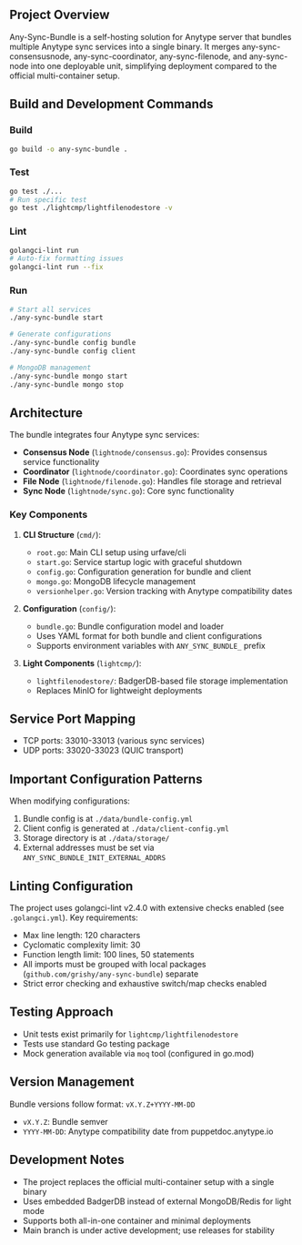 ## Project Overview

Any-Sync-Bundle is a self-hosting solution for Anytype server that bundles multiple Anytype sync services into a single binary. It merges any-sync-consensusnode, any-sync-coordinator, any-sync-filenode, and any-sync-node into one deployable unit, simplifying deployment compared to the official multi-container setup.

## Build and Development Commands

### Build

```bash
go build -o any-sync-bundle .
```

### Test

```bash
go test ./...
# Run specific test
go test ./lightcmp/lightfilenodestore -v
```

### Lint

```bash
golangci-lint run
# Auto-fix formatting issues
golangci-lint run --fix
```

### Run

```bash
# Start all services
./any-sync-bundle start

# Generate configurations
./any-sync-bundle config bundle
./any-sync-bundle config client

# MongoDB management
./any-sync-bundle mongo start
./any-sync-bundle mongo stop
```

## Architecture

The bundle integrates four Anytype sync services:

- **Consensus Node** (`lightnode/consensus.go`): Provides consensus service functionality
- **Coordinator** (`lightnode/coordinator.go`): Coordinates sync operations
- **File Node** (`lightnode/filenode.go`): Handles file storage and retrieval
- **Sync Node** (`lightnode/sync.go`): Core sync functionality

### Key Components

1. **CLI Structure** (`cmd/`):

   - `root.go`: Main CLI setup using urfave/cli
   - `start.go`: Service startup logic with graceful shutdown
   - `config.go`: Configuration generation for bundle and client
   - `mongo.go`: MongoDB lifecycle management
   - `versionhelper.go`: Version tracking with Anytype compatibility dates

2. **Configuration** (`config/`):

   - `bundle.go`: Bundle configuration model and loader
   - Uses YAML format for both bundle and client configurations
   - Supports environment variables with `ANY_SYNC_BUNDLE_` prefix

3. **Light Components** (`lightcmp/`):
   - `lightfilenodestore/`: BadgerDB-based file storage implementation
   - Replaces MinIO for lightweight deployments

## Service Port Mapping

- TCP ports: 33010-33013 (various sync services)
- UDP ports: 33020-33023 (QUIC transport)

## Important Configuration Patterns

When modifying configurations:

1. Bundle config is at `./data/bundle-config.yml`
2. Client config is generated at `./data/client-config.yml`
3. Storage directory is at `./data/storage/`
4. External addresses must be set via `ANY_SYNC_BUNDLE_INIT_EXTERNAL_ADDRS`

## Linting Configuration

The project uses golangci-lint v2.4.0 with extensive checks enabled (see `.golangci.yml`). Key requirements:

- Max line length: 120 characters
- Cyclomatic complexity limit: 30
- Function length limit: 100 lines, 50 statements
- All imports must be grouped with local packages (`github.com/grishy/any-sync-bundle`) separate
- Strict error checking and exhaustive switch/map checks enabled

## Testing Approach

- Unit tests exist primarily for `lightcmp/lightfilenodestore`
- Tests use standard Go testing package
- Mock generation available via `moq` tool (configured in go.mod)

## Version Management

Bundle versions follow format: `vX.Y.Z+YYYY-MM-DD`

- `vX.Y.Z`: Bundle semver
- `YYYY-MM-DD`: Anytype compatibility date from puppetdoc.anytype.io

## Development Notes

- The project replaces the official multi-container setup with a single binary
- Uses embedded BadgerDB instead of external MongoDB/Redis for light mode
- Supports both all-in-one container and minimal deployments
- Main branch is under active development; use releases for stability
